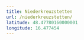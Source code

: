 ```yaml
---
title: Niederkreuzstetten
url: /niederkreuzstetten/
latitude: 48.47780160000001
longitude: 16.477454
---
```

